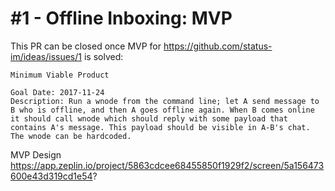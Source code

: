 # #1 - Offline Inboxing: MVP

This PR can be closed once MVP for https://github.com/status-im/ideas/issues/1 is solved:

```
Minimum Viable Product

Goal Date: 2017-11-24
Description: Run a wnode from the command line; let A send message to B who is offline, and then A goes offline again. When B comes online it should call wnode which should reply with some payload that contains A's message. This payload should be visible in A-B's chat. The wnode can be hardcoded.
```

MVP Design https://app.zeplin.io/project/5863cdcee68455850f1929f2/screen/5a156473600e43d319cd1e54?

